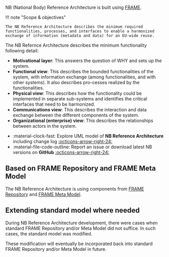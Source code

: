 NB (National Body) Reference Architecture is built using [FRAME](frame.md).

!!! note "Scope & objectives"
	
	The NB Reference Architecture describes the minimum required functionalities, processes, and interfaces to enable a harmonized exchange of information (metadata and data) for an EU-wide reuse.

The NB Refernce Architecture describes the minimum functionality following detail:

- __Motivational layer__: This answers the question of WHY and sets up the system.
- __Functional view__: This describes the bounded functionalities of the system, with information exchange (among functionalities, and with other systems). It also describes pro-cesses realized by the functionalities.
- __Physical view__: This describes how the functionality could be implemented in separate sub-systems and identifies the critical interfaces that need to be harmonized.
- __Communications view__: This describes the interaction and data exchange between the different components of the system.
- __Organizational (enterprise) view__: This describes the relationships between actors in the system.

<div class="grid cards" markdown>

-  :material-clock-fast: Explore UML model of __NB Reference Architecture__ including change log [:octicons-arrow-right-24:](uml/nb_architecture.md)
-  :material-file-code-outline: Report an issue or download latest NB versions on __GitHub__ [:octicons-arrow-right-24:](https://github.com/NAPCORE/NB-Reference-Architecture)

</div>

## Based on FRAME Repository and FRAME Meta Model

The NB Reference Architecture is using components from [FRAME Repository](uml/frame_repository.md) and [FRAME Meta Model](uml/frame_metamodel.md).

## Extending standard model where needed

During NB Reference Architecture development, there were cases when standard FRAME Repository and/or Meta Model did not suffice. In such cases, the standard model was modified.

These modification will eventually be incorporated back into standard FRAME Repository and/or Meta Model in future.


